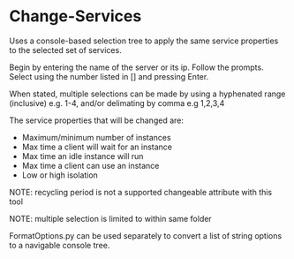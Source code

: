 # Change-Services

Uses a console-based selection tree to apply the same service properties to the selected set of services.

Begin by entering the name of the server or its ip. Follow the prompts. Select using the number listed in [] and pressing Enter.

When stated, multiple selections can be made by using a hyphenated range (inclusive) e.g. 1-4, and/or delimating by comma e.g 1,2,3,4

The service properties that will be changed are:

* Maximum/minimum number of instances
* Max time a client will wait for an instance
* Max time an idle instance will run
* Max time a client can use an instance
* Low or high isolation

NOTE: recycling period is not a supported changeable attribute with this tool

NOTE: multiple selection is limited to within same folder

FormatOptions.py can be used separately to convert a list of string options to a navigable console tree.
